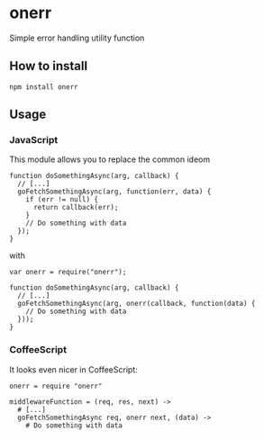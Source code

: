 # onerr
Simple error handling utility function

## How to install
    npm install onerr

## Usage

### JavaScript

This module allows you to replace the common ideom

    function doSomethingAsync(arg, callback) {
      // [...]
      goFetchSomethingAsync(arg, function(err, data) {
        if (err != null) {
          return callback(err);
        }
        // Do something with data
      });
    }

with

    var onerr = require("onerr");

    function doSomethingAsync(arg, callback) {
      // [...]
      goFetchSomethingAsync(arg, onerr(callback, function(data) {
        // Do something with data
      }));
    }

### CoffeeScript
It looks even nicer in CoffeeScript:

    onerr = require "onerr"

    middlewareFunction = (req, res, next) ->
      # [...]
      goFetchSomethingAsync req, onerr next, (data) ->
        # Do something with data
